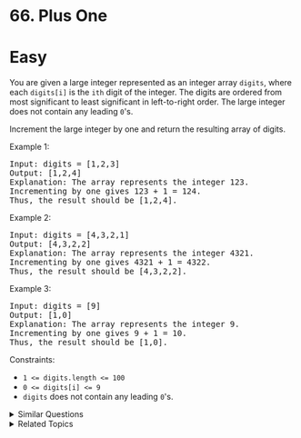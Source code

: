 # 66. Plus One

# Easy

You are given a large integer represented as an integer array `digits`, where each `digits[i]` is the `ith` digit of the integer. The digits are ordered from most significant to least significant in left-to-right order. The large integer does not contain any leading `0`'s.

Increment the large integer by one and return the resulting array of digits.


Example 1:

<pre>
Input: digits = [1,2,3]
Output: [1,2,4]
Explanation: The array represents the integer 123.
Incrementing by one gives 123 + 1 = 124.
Thus, the result should be [1,2,4].
</pre>

Example 2:

<pre>
Input: digits = [4,3,2,1]
Output: [4,3,2,2]
Explanation: The array represents the integer 4321.
Incrementing by one gives 4321 + 1 = 4322.
Thus, the result should be [4,3,2,2].
</pre>

Example 3:

<pre>
Input: digits = [9]
Output: [1,0]
Explanation: The array represents the integer 9.
Incrementing by one gives 9 + 1 = 10.
Thus, the result should be [1,0].
</pre>

Constraints:

-   `1 <= digits.length <= 100`
-   `0 <= digits[i] <= 9`
-   `digits` does not contain any leading `0`'s.

<details>
<summary> Similar Questions </summary>

-   `Array`
-   `Math`

</details>

<details>
<summary> Related Topics </summary>

-   `Add Binary - Easy`
-   `Multiply Strings - Medium`
-   `Minimum Operations to Reduce an Integer to 0 - Medium`

</details>

